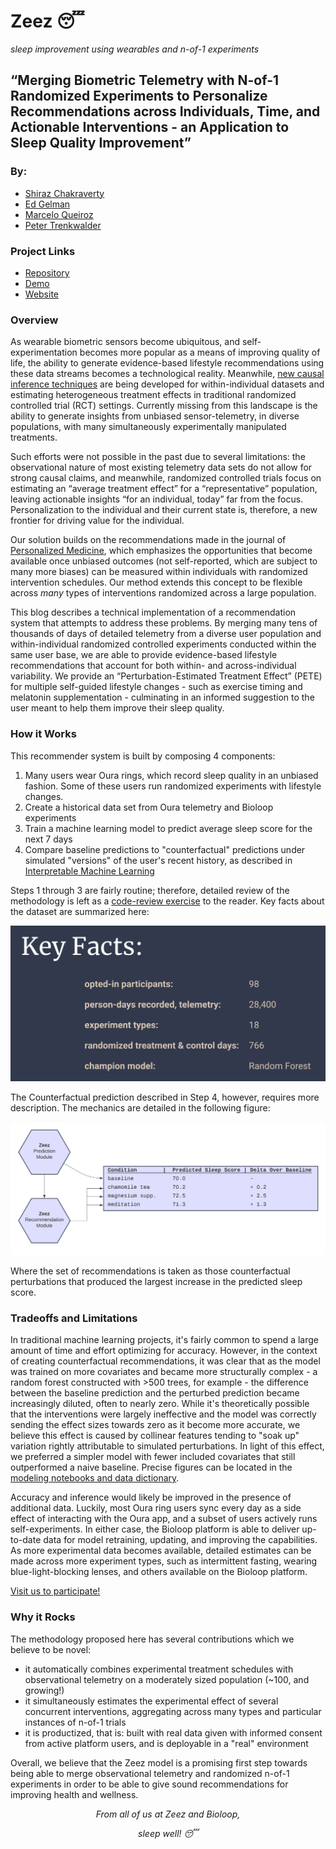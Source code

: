 
# Zeez 😴

_sleep improvement using wearables and n-of-1 experiments_

## “Merging Biometric Telemetry with N-of-1 Randomized Experiments to Personalize Recommendations across Individuals, Time, and Actionable Interventions - an Application to Sleep Quality Improvement”

### By:
- [Shiraz Chakraverty](https://www.linkedin.com/in/shirazchakraverty/, "LinkedIn Profile")
- [Ed Gelman](https://www.linkedin.com/in/edgelman/, "LinkedIn Profile")
- [Marcelo Queiroz](https://www.linkedin.com/in/mscatolinqueiroz/, "LinkedIn Profile")
- [Peter Trenkwalder](https://www.linkedin.com/in/peter-trenkwalder-b2959a9/, "LinkedIn Profile")

### Project Links

- [Repository](https://github.com/ShirazChakraverty/zeez_mvp)
- [Demo](https://bioloopsleep.com/demo)
- [Website](http://people.ischool.berkeley.edu/~marcelo.queiroz/Zeez/)

### Overview

As wearable biometric sensors become ubiquitous, and self-experimentation becomes more popular as a means of improving quality of life, the ability to generate evidence-based lifestyle recommendations using these data streams becomes a technological reality. Meanwhile, [new causal inference techniques](https://www.pnas.org/content/113/27/7353) are being developed for within-individual datasets and estimating heterogeneous treatment effects in traditional randomized controlled trial (RCT) settings. Currently missing from this landscape is the ability to generate insights from unbiased sensor-telemetry, in diverse populations, with many simultaneously experimentally manipulated treatments.

Such efforts were not possible in the past due to several limitations: the observational nature of most existing telemetry data sets do not allow for strong causal claims, and meanwhile, randomized controlled trials focus on estimating an “average treatment effect” for a “representative” population, leaving actionable insights “for an individual, today” far from the focus. Personalization to the individual and their current state is, therefore, a new frontier for driving value for the individual.  

Our solution builds on the recommendations made in the journal of [Personalized Medicine](https://www.ncbi.nlm.nih.gov/pmc/articles/PMC3118090/), which emphasizes the opportunities that become available once unbiased outcomes (not self-reported, which are subject to many more biases) can be measured within individuals with randomized intervention schedules. Our method extends this concept to be flexible across _many_ types of interventions randomized across a large population.

This blog describes a technical implementation of a recommendation system that attempts to address these problems. By merging many tens of thousands of days of detailed telemetry from a diverse user population and within-individual randomized controlled experiments conducted within the same user base, we are able to provide evidence-based lifestyle recommendations that account for both within- and across-individual variability. We provide an “Perturbation-Estimated Treatment Effect” (PETE) for multiple self-guided lifestyle changes - such as exercise timing and melatonin supplementation - culminating in an informed suggestion to the user meant to help them improve their sleep quality.

### How it Works

This recommender system is built by composing 4 components:
1. Many users wear Oura rings, which record sleep quality in an unbiased fashion. Some of these users run randomized experiments with lifestyle changes.
2. Create a historical data set from Oura telemetry and Bioloop experiments
3. Train a machine learning model to predict average sleep score for the next 7 days
4. Compare baseline predictions to "counterfactual" predictions under simulated "versions" of the user's recent history, as described in [Interpretable Machine Learning](https://christophm.github.io/interpretable-ml-book/counterfactual.html)

Steps 1 through 3 are fairly routine; therefore, detailed review of the methodology is left as a [code-review exercise](https://github.com/ShirazChakraverty/zeez_mvp) to the reader. Key facts about the dataset are summarized here:

![Key Training Facts](https://github.com/ShirazChakraverty/zeez_mvp/blob/master/figures/zeez_key_facts_training.png)

The Counterfactual prediction described in Step 4, however, requires more description. The mechanics are detailed in the following figure:

![Zeez Counterfactual Recommendation Mechanics](https://github.com/ShirazChakraverty/zeez_mvp/blob/master/figures/zeez_counterfactual_mechanics.png)

  Where the set of recommendations is taken as those counterfactual perturbations that produced the largest increase in the predicted sleep score.

### Tradeoffs and Limitations

In traditional machine learning projects, it's fairly common to spend a large amount of time and effort optimizing for accuracy. However, in the context of creating counterfactual recommendations, it was clear that as the model was trained on more covariates and became more structurally complex - a random forest constructed with >500 trees, for example - the difference between the baseline prediction and the perturbed prediction became increasingly diluted, often to nearly zero. While it's theoretically possible that the interventions were largely ineffective and the model was correctly sending the effect sizes towards zero as it become more accurate, we believe this effect is caused by collinear features tending to "soak up" variation rightly attributable to simulated perturbations. In light of this effect, we preferred a simpler model with fewer included covariates that still outperformed a naive baseline. Precise figures can be located in the [modeling notebooks and data dictionary](https://github.com/ShirazChakraverty/zeez_mvp).

Accuracy and inference would likely be improved in the presence of additional data. Luckily, most Oura ring users sync every day as a side effect of interacting with the Oura app, and a subset of users actively runs self-experiments. In either case, the Bioloop platform is able to deliver up-to-date data for model retraining, updating, and improving the capabilities. As more experimental data becomes available,  detailed estimates can be made across more experiment types, such as intermittent fasting, wearing blue-light-blocking lenses, and others available on the Bioloop platform.

[Visit us to participate!](https://bioloopsleep.com/)

### Why it Rocks

The methodology proposed here has several contributions which we believe to be novel:
- it automatically combines experimental treatment schedules with observational telemetry on a moderately sized population (~100, and growing!)
- it simultaneously estimates the experimental effect of several concurrent interventions, aggregating across many types and particular instances of n-of-1 trials
- it is productized, that is: built with real data given with informed consent from active platform users, and is deployable in a "real" environment

Overall, we believe that the Zeez model is a promising first step towards being able to merge observational telemetry and randomized n-of-1 experiments in order to be able to give sound recommendations for improving health and wellness.


<center>

_From all of us at Zeez and Bioloop,_

_sleep well! 😴_  

</center>

